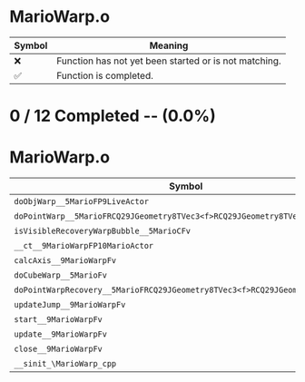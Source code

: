 # MarioWarp.o
| Symbol | Meaning 
| ------------- | ------------- 
| :x: | Function has not yet been started or is not matching. 
| :white_check_mark: | Function is completed. 


# 0 / 12 Completed -- (0.0%)
# MarioWarp.o
| Symbol | Decompiled? |
| ------------- | ------------- |
| `doObjWarp__5MarioFP9LiveActor` | :x: |
| `doPointWarp__5MarioFRCQ29JGeometry8TVec3<f>RCQ29JGeometry8TVec3<f>l` | :x: |
| `isVisibleRecoveryWarpBubble__5MarioCFv` | :x: |
| `__ct__9MarioWarpFP10MarioActor` | :x: |
| `calcAxis__9MarioWarpFv` | :x: |
| `doCubeWarp__5MarioFv` | :x: |
| `doPointWarpRecovery__5MarioFRCQ29JGeometry8TVec3<f>RCQ29JGeometry8TVec3<f>` | :x: |
| `updateJump__9MarioWarpFv` | :x: |
| `start__9MarioWarpFv` | :x: |
| `update__9MarioWarpFv` | :x: |
| `close__9MarioWarpFv` | :x: |
| `__sinit_\MarioWarp_cpp` | :x: |
